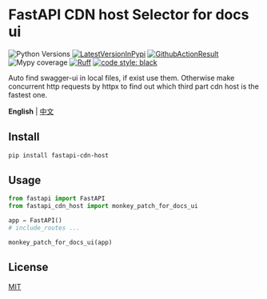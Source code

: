 # FastAPI CDN host Selector for docs ui
![Python Versions](https://img.shields.io/pypi/pyversions/fastapi-cdn-host)
[![LatestVersionInPypi](https://img.shields.io/pypi/v/fastapi-cdn-host.svg?style=flat)](https://pypi.python.org/pypi/fastapi-cdn-host)
[![GithubActionResult](https://github.com/waketzheng/fastapi-cdn-host/workflows/ci/badge.svg)](https://github.com/waketzheng/fastapi-cdn-host/actions?query=workflow:ci)
![Mypy coverage](https://img.shields.io/badge/mypy-100%25-green.svg)
[![Ruff](https://img.shields.io/endpoint?url=https://raw.githubusercontent.com/astral-sh/ruff/main/assets/badge/v2.json)](https://github.com/astral-sh/ruff)
[![code style: black](https://img.shields.io/badge/code%20style-black-000000.svg)](https://github.com/psf/black)

Auto find swagger-ui in local files, if exist use them.
Otherwise make concurrent http requests by httpx to find out which third part cdn host is the fastest one.

**English** | [中文](./README.zh-hans.md)

## Install

```bash
pip install fastapi-cdn-host
```

## Usage
```py
from fastapi import FastAPI
from fastapi_cdn_host import monkey_patch_for_docs_ui

app = FastAPI()
# include_routes ...

monkey_patch_for_docs_ui(app)
```

## License

[MIT](./LICENSE)
